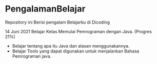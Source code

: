 # PengalamanBelajar
Repository ini Berisi pengalam Belajarku di Dicoding

14 Juni 2021
Belajar Kelas Memulai Pemrograman dengan Java. (Progres 21%)
* Belajar tentang apa itu Java dan alasan menggunakannya.
* Belajar Tools yang dapat digunakan untuk menjalankan Bahasa Pemrograman java.
